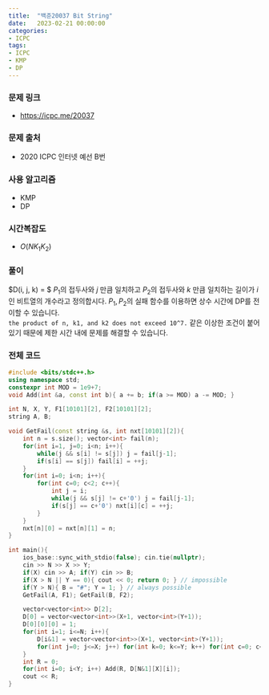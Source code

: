 ```yaml
---
title:  "백준20037 Bit String"
date:   2023-02-21 00:00:00
categories:
- ICPC
tags:
- ICPC
- KMP
- DP
---
```


### 문제 링크
* https://icpc.me/20037

### 문제 출처
* 2020 ICPC 인터넷 예선 B번

### 사용 알고리즘
* KMP
* DP

### 시간복잡도
* $O(NK_1K_2)$

### 풀이
$D(i, j, k) = $ $P_1$의 접두사와 $j$ 만큼 일치하고 $P_2$의 접두사와 $k$ 만큼 일치하는 길이가 $i$인 비트열의 개수라고 정의합시다. $P_1, P_2$의 실패 함수를 이용하면 상수 시간에 DP를 전이할 수 있습니다.<br>
`the product of n, k1, and k2 does not exceed 10^7.` 같은 이상한 조건이 붙어있기 때문에 제한 시간 내에 문제를 해결할 수 있습니다.

### 전체 코드
```cpp
#include <bits/stdc++.h>
using namespace std;
constexpr int MOD = 1e9+7;
void Add(int &a, const int b){ a += b; if(a >= MOD) a -= MOD; }

int N, X, Y, F1[10101][2], F2[10101][2];
string A, B;

void GetFail(const string &s, int nxt[10101][2]){
    int n = s.size(); vector<int> fail(n);
    for(int i=1, j=0; i<n; i++){
        while(j && s[i] != s[j]) j = fail[j-1];
        if(s[i] == s[j]) fail[i] = ++j;
    }
    for(int i=0; i<n; i++){
        for(int c=0; c<2; c++){
            int j = i;
            while(j && s[j] != c+'0') j = fail[j-1];
            if(s[j] == c+'0') nxt[i][c] = ++j;
        }
    }
    nxt[n][0] = nxt[n][1] = n;
}

int main(){
    ios_base::sync_with_stdio(false); cin.tie(nullptr);
    cin >> N >> X >> Y;
    if(X) cin >> A; if(Y) cin >> B;
    if(X > N || Y == 0){ cout << 0; return 0; } // impossible
    if(Y > N){ B = "#"; Y = 1; } // always possible
    GetFail(A, F1); GetFail(B, F2);

    vector<vector<int>> D[2];
    D[0] = vector<vector<int>>(X+1, vector<int>(Y+1));
    D[0][0][0] = 1;
    for(int i=1; i<=N; i++){
        D[i&1] = vector<vector<int>>(X+1, vector<int>(Y+1));
        for(int j=0; j<=X; j++) for(int k=0; k<=Y; k++) for(int c=0; c<2; c++) Add(D[i&1][F1[j][c]][F2[k][c]], D[i-1&1][j][k]);
    }
    int R = 0;
    for(int i=0; i<Y; i++) Add(R, D[N&1][X][i]);
    cout << R;
}
```
